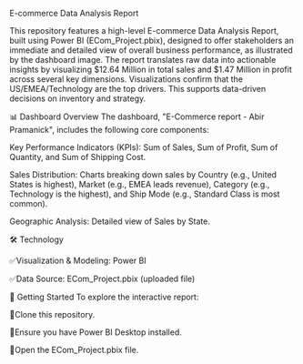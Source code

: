 E-commerce Data Analysis Report

This repository features a high-level E-commerce Data Analysis Report, built using Power BI (ECom_Project.pbix), designed to offer stakeholders an immediate and detailed view of overall business performance, as illustrated by the dashboard image. The report translates raw data into actionable insights by visualizing $12.64 Million in total sales and $1.47 Million in profit across several key dimensions. Visualizations confirm that the US/EMEA/Technology are the top drivers. This supports data-driven decisions on inventory and strategy.

📊 Dashboard Overview
The dashboard, "E-Commerce report - Abir Pramanick", includes the following core components:

Key Performance Indicators (KPIs): Sum of Sales, Sum of Profit, Sum of Quantity, and Sum of Shipping Cost.

Sales Distribution: Charts breaking down sales by Country (e.g., United States is highest), Market (e.g., EMEA leads revenue), Category (e.g., Technology is the highest), and Ship Mode (e.g., Standard Class is most common).

Geographic Analysis: Detailed view of Sales by State.

🛠️ Technology

✅Visualization & Modeling: Power BI

✅Data Source: ECom_Project.pbix (uploaded file)

🚀 Getting Started
To explore the interactive report:

🔵Clone this repository.

🔵Ensure you have Power BI Desktop installed.

🔵Open the ECom_Project.pbix file.

